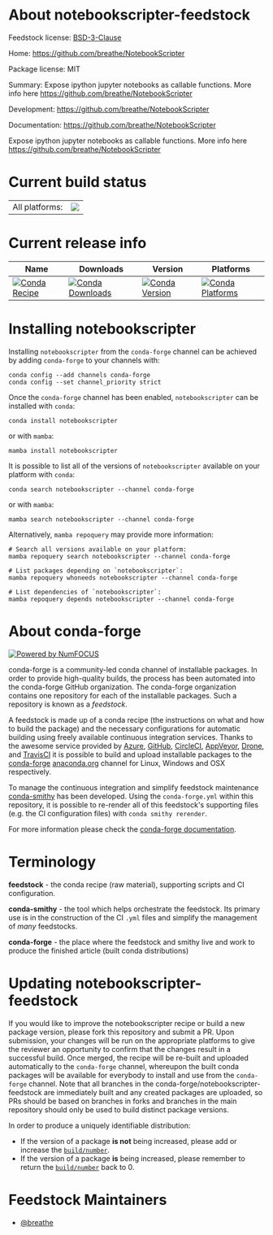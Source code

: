 About notebookscripter-feedstock
================================

Feedstock license: [BSD-3-Clause](https://github.com/conda-forge/notebookscripter-feedstock/blob/main/LICENSE.txt)

Home: https://github.com/breathe/NotebookScripter

Package license: MIT

Summary: Expose ipython jupyter notebooks as callable functions.  More info here https://github.com/breathe/NotebookScripter

Development: https://github.com/breathe/NotebookScripter

Documentation: https://github.com/breathe/NotebookScripter

Expose ipython jupyter notebooks as callable functions.  More info here https://github.com/breathe/NotebookScripter




Current build status
====================


<table><tr><td>All platforms:</td>
    <td>
      <a href="https://dev.azure.com/conda-forge/feedstock-builds/_build/latest?definitionId=6823&branchName=main">
        <img src="https://dev.azure.com/conda-forge/feedstock-builds/_apis/build/status/notebookscripter-feedstock?branchName=main">
      </a>
    </td>
  </tr>
</table>

Current release info
====================

| Name | Downloads | Version | Platforms |
| --- | --- | --- | --- |
| [![Conda Recipe](https://img.shields.io/badge/recipe-notebookscripter-green.svg)](https://anaconda.org/conda-forge/notebookscripter) | [![Conda Downloads](https://img.shields.io/conda/dn/conda-forge/notebookscripter.svg)](https://anaconda.org/conda-forge/notebookscripter) | [![Conda Version](https://img.shields.io/conda/vn/conda-forge/notebookscripter.svg)](https://anaconda.org/conda-forge/notebookscripter) | [![Conda Platforms](https://img.shields.io/conda/pn/conda-forge/notebookscripter.svg)](https://anaconda.org/conda-forge/notebookscripter) |

Installing notebookscripter
===========================

Installing `notebookscripter` from the `conda-forge` channel can be achieved by adding `conda-forge` to your channels with:

```
conda config --add channels conda-forge
conda config --set channel_priority strict
```

Once the `conda-forge` channel has been enabled, `notebookscripter` can be installed with `conda`:

```
conda install notebookscripter
```

or with `mamba`:

```
mamba install notebookscripter
```

It is possible to list all of the versions of `notebookscripter` available on your platform with `conda`:

```
conda search notebookscripter --channel conda-forge
```

or with `mamba`:

```
mamba search notebookscripter --channel conda-forge
```

Alternatively, `mamba repoquery` may provide more information:

```
# Search all versions available on your platform:
mamba repoquery search notebookscripter --channel conda-forge

# List packages depending on `notebookscripter`:
mamba repoquery whoneeds notebookscripter --channel conda-forge

# List dependencies of `notebookscripter`:
mamba repoquery depends notebookscripter --channel conda-forge
```


About conda-forge
=================

[![Powered by
NumFOCUS](https://img.shields.io/badge/powered%20by-NumFOCUS-orange.svg?style=flat&colorA=E1523D&colorB=007D8A)](https://numfocus.org)

conda-forge is a community-led conda channel of installable packages.
In order to provide high-quality builds, the process has been automated into the
conda-forge GitHub organization. The conda-forge organization contains one repository
for each of the installable packages. Such a repository is known as a *feedstock*.

A feedstock is made up of a conda recipe (the instructions on what and how to build
the package) and the necessary configurations for automatic building using freely
available continuous integration services. Thanks to the awesome service provided by
[Azure](https://azure.microsoft.com/en-us/services/devops/), [GitHub](https://github.com/),
[CircleCI](https://circleci.com/), [AppVeyor](https://www.appveyor.com/),
[Drone](https://cloud.drone.io/welcome), and [TravisCI](https://travis-ci.com/)
it is possible to build and upload installable packages to the
[conda-forge](https://anaconda.org/conda-forge) [anaconda.org](https://anaconda.org/)
channel for Linux, Windows and OSX respectively.

To manage the continuous integration and simplify feedstock maintenance
[conda-smithy](https://github.com/conda-forge/conda-smithy) has been developed.
Using the ``conda-forge.yml`` within this repository, it is possible to re-render all of
this feedstock's supporting files (e.g. the CI configuration files) with ``conda smithy rerender``.

For more information please check the [conda-forge documentation](https://conda-forge.org/docs/).

Terminology
===========

**feedstock** - the conda recipe (raw material), supporting scripts and CI configuration.

**conda-smithy** - the tool which helps orchestrate the feedstock.
                   Its primary use is in the construction of the CI ``.yml`` files
                   and simplify the management of *many* feedstocks.

**conda-forge** - the place where the feedstock and smithy live and work to
                  produce the finished article (built conda distributions)


Updating notebookscripter-feedstock
===================================

If you would like to improve the notebookscripter recipe or build a new
package version, please fork this repository and submit a PR. Upon submission,
your changes will be run on the appropriate platforms to give the reviewer an
opportunity to confirm that the changes result in a successful build. Once
merged, the recipe will be re-built and uploaded automatically to the
`conda-forge` channel, whereupon the built conda packages will be available for
everybody to install and use from the `conda-forge` channel.
Note that all branches in the conda-forge/notebookscripter-feedstock are
immediately built and any created packages are uploaded, so PRs should be based
on branches in forks and branches in the main repository should only be used to
build distinct package versions.

In order to produce a uniquely identifiable distribution:
 * If the version of a package **is not** being increased, please add or increase
   the [``build/number``](https://docs.conda.io/projects/conda-build/en/latest/resources/define-metadata.html#build-number-and-string).
 * If the version of a package **is** being increased, please remember to return
   the [``build/number``](https://docs.conda.io/projects/conda-build/en/latest/resources/define-metadata.html#build-number-and-string)
   back to 0.

Feedstock Maintainers
=====================

* [@breathe](https://github.com/breathe/)

